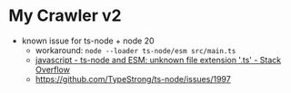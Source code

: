 # My Crawler v2

- known issue for ts-node + node 20
  - workaround: `node --loader ts-node/esm src/main.ts`
  - [javascript - ts-node and ESM: unknown file extension '.ts' - Stack Overflow](https://stackoverflow.com/questions/76725253/ts-node-and-esm-unknown-file-extension-ts)
  - https://github.com/TypeStrong/ts-node/issues/1997
